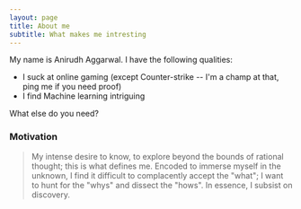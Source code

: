 ```yaml
---
layout: page
title: About me
subtitle: What makes me intresting
---
```


My name is Anirudh Aggarwal. I have the following qualities:

- I suck at online gaming (except Counter-strike -- I'm a champ at that, ping me if you need proof)
- I find Machine learning intriguing

What else do you need?

### Motivation

>My intense desire to know, to explore beyond the bounds of rational thought; this is what defines me. Encoded to immerse myself in the unknown, I find it difficult to complacently accept the "what"; I want to hunt for the "whys" and dissect the "hows". In essence, I subsist on discovery.
